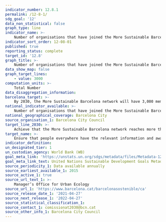 ```yaml
---
indicator_number: 12.8.1
permalink: /12-8-1/
sdg_goal: '12'
data_non_statistical: false
graph_type: line
indicator_name: >-
    Number of organisations that have joined the More Sustainable Barcelona network
indicator_sort_order: 12-08-01
published: true
reporting_status: complete
target_id: '12.8'
graph_title: >-
    Number of organisations that have joined the More Sustainable Barcelona network
data_show_map: false
graph_target_lines:
    - value: 3000
computation_units: >-
    Total Number
data_disaggregation_information:
barcelona_target: >-
    By 2030, the More Sustainable Barcelona network will have 3,000 member organisations committed to the 2030 Agenda
national_indicator_available: >-
    Number of organisations that have joined the More Sustainable Barcelona network
national_geographical_coverage: Barcelona City
source_organisation_1: Barcelona City Council
target_line_2030: >-
    Achieve that the More Sustainable Barcelona network reaches more than 3,000 member organisations committed to the 2030 Agenda
target_name: >-
    Ensure that people everywhere have the relevant information and awareness for sustainable development and lifestyles in harmony with nature
indicator_definition:
un_designated_tier: 1
un_custodian_agency: World Bank (WB)
goal_meta_link: 'https://unstats.un.org/sdgs/metadata/files/Metadata-12-08-01.pdf'
goal_meta_link_text: United Nations Sustainable Development Goals Metadata (pdf 894kB)
source_periodicity_1: Data available annually
source_earliest_available_1: 2015
source_active_1: true
source_url_text_1: >-
    Manager’s Office for Urban Ecology
source_url_1: 'https://www.barcelona.cat/barcelonasostenible/ca'
source_release_date_1: '2021-04-27'
source_next_release_1: '2022-04-27'
source_statistical_classification_1: 
source_contact_1: comissionat2030@bcn.cat
source_other_info_1: Barcelona City Council
---
```

